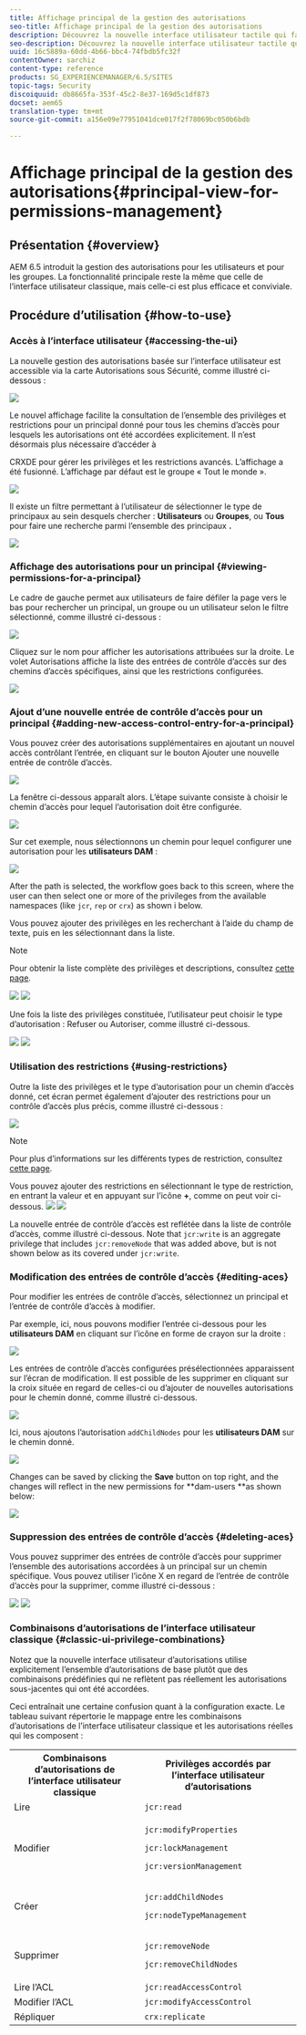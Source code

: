 ```yaml
---
title: Affichage principal de la gestion des autorisations
seo-title: Affichage principal de la gestion des autorisations
description: Découvrez la nouvelle interface utilisateur tactile qui facilite la gestion des autorisations.
seo-description: Découvrez la nouvelle interface utilisateur tactile qui facilite la gestion des autorisations.
uuid: 16c5889a-60dd-4b66-bbc4-74fbdb5fc32f
contentOwner: sarchiz
content-type: reference
products: SG_EXPERIENCEMANAGER/6.5/SITES
topic-tags: Security
discoiquuid: db8665fa-353f-45c2-8e37-169d5c1df873
docset: aem65
translation-type: tm+mt
source-git-commit: a156e09e77951041dce017f2f78069bc050b6bdb

---
```



# Affichage principal de la gestion des autorisations{#principal-view-for-permissions-management}

## Présentation {#overview}

AEM 6.5 introduit la gestion des autorisations pour les utilisateurs et pour les groupes. La fonctionnalité principale reste la même que celle de l’interface utilisateur classique, mais celle-ci est plus efficace et conviviale.

## Procédure d’utilisation {#how-to-use}

### Accès à l’interface utilisateur {#accessing-the-ui}

La nouvelle gestion des autorisations basée sur l’interface utilisateur est accessible via la carte Autorisations sous Sécurité, comme illustré ci-dessous :

![](assets/screen_shot_2019-03-17at63333pm.png)

Le nouvel affichage facilite la consultation de l’ensemble des privilèges et restrictions pour un principal donné pour tous les chemins d’accès pour lesquels les autorisations ont été accordées explicitement. Il n’est désormais plus nécessaire d’accéder à

CRXDE pour gérer les privilèges et les restrictions avancés. L’affichage a été fusionné. L’affichage par défaut est le groupe « Tout le monde ».

![](assets/unu-1.png)

Il existe un filtre permettant à l’utilisateur de sélectionner le type de principaux au sein desquels chercher : **Utilisateurs** ou **Groupes**, ou **Tous** pour faire une recherche parmi l’ensemble des principaux **.**

![](assets/image2019-3-20_23-52-51.png)

### Affichage des autorisations pour un principal {#viewing-permissions-for-a-principal}

Le cadre de gauche permet aux utilisateurs de faire défiler la page vers le bas pour rechercher un principal, un groupe ou un utilisateur selon le filtre sélectionné, comme illustré ci-dessous :

![](assets/doi-1.png)

Cliquez sur le nom pour afficher les autorisations attribuées sur la droite. Le volet Autorisations affiche la liste des entrées de contrôle d’accès sur des chemins d’accès spécifiques, ainsi que les restrictions configurées.

![](assets/trei-1.png)

### Ajout d’une nouvelle entrée de contrôle d’accès pour un principal {#adding-new-access-control-entry-for-a-principal}

Vous pouvez créer des autorisations supplémentaires en ajoutant un nouvel accès contrôlant l’entrée, en cliquant sur le bouton Ajouter une nouvelle entrée de contrôle d’accès.

![](assets/patru.png)

La fenêtre ci-dessous apparaît alors. L’étape suivante consiste à choisir le chemin d’accès pour lequel l’autorisation doit être configurée.

![](assets/cinci-1.png)

Sur cet exemple, nous sélectionnons un chemin pour lequel configurer une autorisation pour les **utilisateurs DAM** :

![](assets/sase-1.png)

After the path is selected, the workflow goes back to this screen, where the user can then select one or more of the privileges from the available namespaces (like `jcr`, `rep` or `crx`) as shown i below.

Vous pouvez ajouter des privilèges en les recherchant à l’aide du champ de texte, puis en les sélectionnant dans la liste.

>[!NOTE]
>
>Pour obtenir la liste complète des privilèges et descriptions, consultez [cette page](/help/sites-administering/user-group-ac-admin.md#access-right-management).

![](assets/image2019-3-21_0-5-47.png) ![](assets/image2019-3-21_0-6-53.png)

Une fois la liste des privilèges constituée, l’utilisateur peut choisir le type d’autorisation : Refuser ou Autoriser, comme illustré ci-dessous.

![](assets/screen_shot_2019-03-17at63938pm.png) ![](assets/screen_shot_2019-03-17at63947pm.png)

### Utilisation des restrictions {#using-restrictions}

Outre la liste des privilèges et le type d’autorisation pour un chemin d’accès donné, cet écran permet également d’ajouter des restrictions pour un contrôle d’accès plus précis, comme illustré ci-dessous :

![](assets/image2019-3-21_1-4-14.png)

>[!NOTE]
>
>Pour plus d’informations sur les différents types de restriction, consultez [cette page](/help/sites-administering/user-group-ac-admin.md#restrictions).

Vous pouvez ajouter des restrictions en sélectionnant le type de restriction, en entrant la valeur et en appuyant sur l’icône **+**, comme on peut voir ci-dessous. ![](assets/sapte-1.png) ![](assets/opt-1.png)

La nouvelle entrée de contrôle d’accès est reflétée dans la liste de contrôle d’accès, comme illustré ci-dessous. Note that `jcr:write` is an aggregate privilege that includes `jcr:removeNode` that was added above, but is not shown below as its covered under `jcr:write`.

### Modification des entrées de contrôle d’accès {#editing-aces}

Pour modifier les entrées de contrôle d’accès, sélectionnez un principal et l’entrée de contrôle d’accès à modifier.

Par exemple, ici, nous pouvons modifier l’entrée ci-dessous pour les **utilisateurs DAM** en cliquant sur l’icône en forme de crayon sur la droite :

![](assets/image2019-3-21_0-35-39.png)

Les entrées de contrôle d’accès configurées présélectionnées apparaissent sur l’écran de modification. Il est possible de les supprimer en cliquant sur la croix située en regard de celles-ci ou d’ajouter de nouvelles autorisations pour le chemin donné, comme illustré ci-dessous.

![](assets/noua-1.png)

Ici, nous ajoutons l’autorisation `addChildNodes` pour les **utilisateurs DAM** sur le chemin donné.

![](assets/image2019-3-21_0-45-35.png)

Changes can be saved by clicking the **Save** button on top right, and the changes will reflect in the new permissions for **dam-users **as shown below:

![](assets/zece-1.png)

### Suppression des entrées de contrôle d’accès {#deleting-aces}

Vous pouvez supprimer des entrées de contrôle d’accès pour supprimer l’ensemble des autorisations accordées à un principal sur un chemin spécifique. Vous pouvez utiliser l’icône X en regard de l’entrée de contrôle d’accès pour la supprimer, comme illustré ci-dessous :

![](assets/image2019-3-21_0-53-19.png) ![](assets/unspe.png)

### Combinaisons d’autorisations de l’interface utilisateur classique {#classic-ui-privilege-combinations}

Notez que la nouvelle interface utilisateur d’autorisations utilise explicitement l’ensemble d’autorisations de base plutôt que des combinaisons prédéfinies qui ne reflètent pas réellement les autorisations sous-jacentes qui ont été accordées.

Ceci entraînait une certaine confusion quant à la configuration exacte. Le tableau suivant répertorie le mappage entre les combinaisons d’autorisations de l’interface utilisateur classique et les autorisations réelles qui les composent :

<table>
 <tbody>
  <tr>
   <th>Combinaisons d’autorisations de l’interface utilisateur classique</th>
   <th>Privilèges accordés par l’interface utilisateur d’autorisations</th>
  </tr>
  <tr>
   <td>Lire</td>
   <td><code>jcr:read</code></td>
  </tr>
  <tr>
   <td>Modifier</td>
   <td><p><code>jcr:modifyProperties</code></p> <p><code>jcr:lockManagement</code></p> <p><code>jcr:versionManagement</code></p> </td>
  </tr>
  <tr>
   <td>Créer</td>
   <td><p><code>jcr:addChildNodes</code></p> <p><code>jcr:nodeTypeManagement</code></p> </td>
  </tr>
  <tr>
   <td>Supprimer</td>
   <td><p><code>jcr:removeNode</code></p> <p><code>jcr:removeChildNodes</code></p> </td>
  </tr>
  <tr>
   <td>Lire l’ACL</td>
   <td><code>jcr:readAccessControl</code></td>
  </tr>
  <tr>
   <td>Modifier l’ACL</td>
   <td><code>jcr:modifyAccessControl</code></td>
  </tr>
  <tr>
   <td>Répliquer</td>
   <td><code>crx:replicate</code></td>
  </tr>
 </tbody>
</table>

